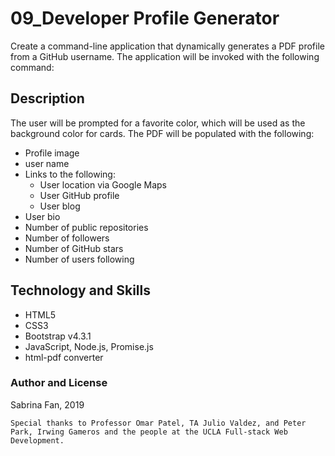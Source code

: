 # 09_Developer Profile Generator
Create a command-line application that dynamically generates a PDF profile from a GitHub username. The application will be invoked with the following command:

## Description

The user will be prompted for a favorite color, which will be used as the background color for cards.
The PDF will be populated with the following:

* Profile image
* user name
* Links to the following:
  * User location via Google Maps
  * User GitHub profile
  * User blog
* User bio
* Number of public repositories
* Number of followers
* Number of GitHub stars
* Number of users following

## Technology and Skills

* HTML5
* CSS3
* Bootstrap v4.3.1
* JavaScript, Node.js, Promise.js
* html-pdf converter

### Author and License
Sabrina Fan, 2019

    Special thanks to Professor Omar Patel, TA Julio Valdez, and Peter Park, Irwing Gameros and the people at the UCLA Full-stack Web Development.
